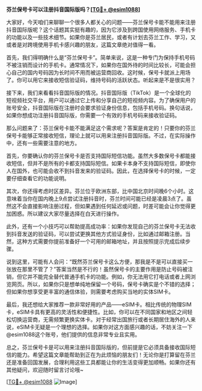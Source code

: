 **芬兰保号卡可以注册抖音国际版吗？[[TG💪+ @esim1088](https://t.me/s/esim1088)]**

大家好，今天咱们来聊聊一个很多人都关心的问题——芬兰保号卡能不能用来注册抖音国际版呢？这个话题其实挺有趣的，因为它涉及到跨国使用网络服务、手机卡的功能以及一些技术细节。如果你是芬兰居民，或者有计划去芬兰工作、学习，又或者是对跨境使用手机卡感兴趣的朋友，这篇文章绝对值得一看。

首先，我们得明确什么是“芬兰保号卡”。简单来说，这是一种专门为保持手机号码不被注销而设计的手机卡。通常情况下，如果你在国外待的时间比较长，可能会担心自己的国内号码因为长时间不用而被运营商回收。这时候，保号卡就派上用场了。你可以用它来接收短信验证码，维持号码的活跃状态。听起来是不是很实用？

接下来，我们来看看抖音国际版的情况。抖音国际版（TikTok）是一个全球化的短视频社交平台，用户可以通过它上传和分享自己的短视频内容。为了确保用户的账号安全，抖音国际版在注册时会要求验证身份信息，包括手机号码。换句话说，如果你想成功注册抖音国际版，你需要一个有效的手机号码来接收验证码。

那么问题来了：芬兰保号卡能不能满足这个需求呢？答案是肯定的！只要你的芬兰保号卡能够正常接收短信，理论上就可以用来注册抖音国际版。不过，在实际操作中，还有一些需要注意的地方。

首先，你要确认你的芬兰保号卡是否支持国际短信功能。虽然大多数保号卡都能接收短信，但并不是所有的卡都支持国际短信。如果卡本身不支持国际短信，即使你人在国外，也可能会收不到抖音发来的验证码。因此，在选择保号卡的时候，一定要仔细查看它的功能说明。

其次，你还得考虑时区差异。芬兰位于欧洲东部，比中国北京时间晚6个小时。这意味着当你在国内晚上9点尝试注册抖音时，芬兰时间可能已经是凌晨3点了。虽然这不会直接影响注册过程，但如果遇到任何延迟或问题，时差可能会让你觉得更加困惑。所以建议大家尽量选择在白天进行操作。

此外，还有一个小技巧可以帮助提高成功率：如果你发现自己的芬兰保号卡无法收到抖音发送的验证码，可以尝试更换其他方式验证身份，比如通过邮箱注册。当然，这种方式需要你提前准备好一个可用的邮箱地址，并且按照提示完成后续步骤。

说到这里，可能有人会问：“既然芬兰保号卡这么方便，那我是不是可以直接买一张放在那里不管了？”答案当然是不行的！虽然保号卡的主要作用是防止号码被注销，但它并不能完全替代普通手机卡的功能。例如，你无法用它打电话或者上网浏览网页。所以，如果你只是想单纯地保留一个号码，保号卡确实是个不错的选择；但如果你想享受更丰富的通信体验，则需要考虑购买当地的实体SIM卡。

最后，我还想给大家推荐一款非常好用的产品——eSIM卡。相比传统的物理SIM卡，eSIM卡具有更高的灵活性和便捷性。比如，你可以在不同国家和地区之间轻松切换运营商，无需频繁更换实体卡。对于经常出国旅行或者长期居住海外的人来说，eSIM卡无疑是一个理想的选择。如果你对这方面感兴趣的话，不妨关注一下@esim1088这个账号，他们提供的信息非常专业且实用。

总之，芬兰保号卡是可以用来注册抖音国际版的，但前提是它必须具备接收国际短信的能力。希望这篇文章能帮助到正在为此烦恼的朋友们！无论你是打算留在芬兰还是准备回国发展，合理利用这些工具都能让你的生活变得更加顺畅。如果你还有其他疑问，欢迎随时留言讨论哦~

[[TG💪+ @esim1088](https://t.me/s/esim1088) ![Image](https://i.postimg.cc/4NQfJmqS/Snipaste-2025-05-13-00-14-12.png)]